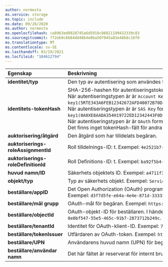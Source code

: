 ```yaml
---
author: normesta
ms.service: storage
ms.topic: include
ms.date: 09/28/2020
ms.author: normesta
ms.openlocfilehash: ca8963ed8928745a6d5918c86021199432339c83
ms.sourcegitcommit: 772eb9c6684dd4864e0ba507945a83e48b8c16f0
ms.translationtype: MT
ms.contentlocale: sv-SE
ms.lasthandoff: 03/19/2021
ms.locfileid: "104612794"
---
```

| Egenskap | Beskrivning |
|:--- |:---|
|**identitet/typ** | Den typ av autentisering som användes för att utföra begäran. Till exempel: `OAuth` ,,, `Kerberos` `SAS Key` `Account Key` eller `Anonymous` |
|**identitets-tokenHash**|SHA-256-hashen för autentiseringstoken som används i begäran. <br>När autentiseringstypen är är `Account Key` formatet "KEY1 \| KEY2 (SHA256-hash för nyckeln)". Exempel: `key1(5RTE343A6FEB12342672AFD40072B70D4A91BGH5CDF797EC56BF82B2C3635CE)`. <br>När autentiseringstypen är är `SAS Key` formatet "KEY1 \| KEY2 (SHA 256 hash av nyckeln), SASSIGNATURE (SHA 256 hash för SAS-token)". Exempel: `key1(0A0XE8AADA354H19722ED12342443F0DC8FAF3E6GF8C8AD805DE6D563E0E5F8A),SasSignature(04D64C2B3A704145C9F1664F201123467A74D72DA72751A9137DDAA732FA03CF)`. När autentiseringstypen är är `OAuth` formatet "SHA 256 hash av OAuth-token". Exempelvis: `B3CC9D5C64B3351573D806751312317FE4E910877E7CBAFA9D95E0BE923DW25C`<br> Det finns inget tokenHash-fält för andra typer av autentisering. |
|**auktorisering/åtgärd** | Den åtgärd som har tilldelats begäran. |
|**auktoriserings-roleAssignmentId** | Roll tilldelnings-ID: t. Exempel: `4e2521b7-13be-4363-aeda-111111111111`.|
|**auktoriserings-roleDefinitionId** | Roll Definitions-ID: t. Exempel: `ba92f5b4-2d11-453d-a403-111111111111"`.|
|**huvud namn/ID** | Säkerhets objektets ID. Exempel: `a4711f3a-254f-4cfb-8a2d-111111111111`.|
|**objekt/typ** | Typ av säkerhets objekt. Exempel: `ServicePrincipal`. |
|**beställare/appID** | Det Open Authorization (OAuth) program-ID som används som beställare. <br> Exempel: `d3f7d5fe-e64a-4e4e-871d-333333333333`.|
|**beställare/mål grupp** | OAuth-mål för begäran. Exempel: `https://storage.azure.com`. |
|**beställare/objectId** | OAuth-objekt-ID för beställaren. I händelse av Kerberos-autentisering representerar objekt identifieraren för Kerberos-autentiserad användare. Exempel: `0e0bf547-55e5-465c-91b7-2873712b249c`. |
|**beställare/tenantId** | Identitet för OAuth-klient-ID. Exempel: `72f988bf-86f1-41af-91ab-222222222222`.|
|**beställare/tokenIssuer** | Utfärdaren av OAuth-token. Exempel: `https://sts.windows.net/72f988bf-86f1-41af-91ab-222222222222/`.|
|**beställare/UPN** | Användarens huvud namn (UPN) för begär Ande. Exempel: `someone@contoso.com`. |
|**beställare/användar namn** | Det här fältet är reserverat för internt bruk.|

